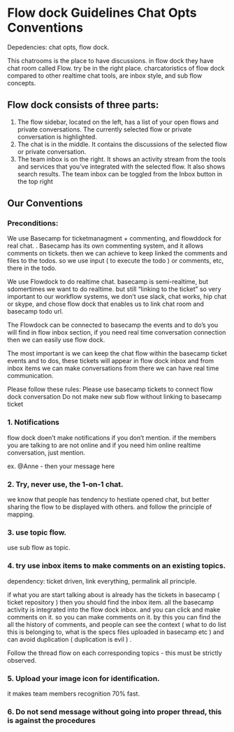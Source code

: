 # Flow dock Guidelines Chat Opts Conventions 
Depedencies: chat opts, flow dock. 

This chatrooms is the place to have discussions. in flow dock they have chat room called Flow. try be in the right place. 
charcatoristics of flow dock compared to other realtime chat tools, are inbox style, and sub flow concepts.

## Flow dock consists of three parts:
1. The flow sidebar, located on the left, has a list of your open flows and private conversations. The currently selected flow or private conversation is highlighted.
2. The chat is in the middle. It contains the discussions of the selected flow or private conversation.
3. The team inbox is on the right. It shows an activity stream from the tools and services that you’ve integrated with the selected flow. It also shows search results. The team inbox can be toggled from the Inbox button in the top right

## Our Conventions 
### Preconditions: 
We use Basecamp for ticketmanagment + commenting, and  flowddock for real chat. .
Basecamp has its own commenting system, and it allows comments on tickets. then we can achieve to keep linked the comments and files to the todos. so we use input ( to execute the todo ) or comments, etc, there in the todo. 

We use Flowdock to do realtime chat. basecamp is semi-realtime, but sdomertimes we want to do realtime. but still “linking to the ticket” so very important to our workflow systems, we don’t use slack, chat works, hip chat or skype, and chose flow dock that enables us to link chat room and basecamp todo url. 

The Flowdock can be connected to basecamp the events and to do’s
you will find in flow inbox section, if you need real time conversation connection then we can easily use flow dock. 

The most important is we can keep the chat flow within the basecamp ticket events and to dos, these tickets will appear in flow dock inbox and from inbox items we can make conversations from there we can have real time communication.

Please follow these rules:
Please use  basecamp tickets  to connect flow dock conversation
Do not make new sub flow without linking to basecamp ticket


### 1. Notifications
flow dock doen’t make notifications if you don’t mention. if the members you are talking to are not online and if you need him online realtime conversation, just mention. 

ex. @Anne - then your message  here

### 2. Try, never use, the 1-on-1 chat.
we know that people has tendency to hestiate opened chat, but better sharing the flow to be displayed with others. and follow the principle of mapping. 

### 3. use topic flow. 
use sub flow as topic. 

### 4. try use inbox items to make comments on an existing topics. 
dependency: ticket driven, link everything, permalink all principle. 

if what you are start talking about is already has the tickets in basecamp ( ticket repository ) then you should find the inbox item. 
all the basecamp activity is integrated into the flow dock inbox. and you can click and make comments on it. so you can make comments on it. by this you can find the all the history of comments, and people can see the context ( what to do list this is belonging to, what is the specs files uploaded in basecamp etc ) and can avoid duplication ( duplication is evil ) .

Follow the thread flow on each corresponding topics - this must be strictly observed.

### 5. Upload your image icon for identification. 
it makes team members recognition 70% fast. 

### 6. Do not send message without going into proper thread, this is against the procedures

